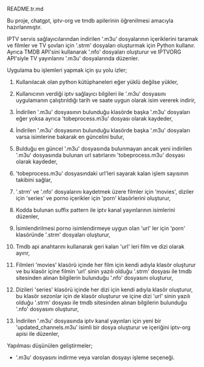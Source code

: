 README.tr.md

Bu proje, chatgpt, iptv-org ve tmdb apilerinin öğrenilmesi amacıyla hazırlanmıştır. 

IPTV servis sağlayıcılarından indirilen '.m3u' dosyalarının içeriklerini taramak ve filmler ve TV şovları için '.strm' dosyaları oluşturmak için Python kullanır. Ayrıca TMDB API'sini kullanarak '.nfo' dosyaları oluşturur ve IPTVORG API'siyle TV yayınlarını '.m3u' dosyalarında düzenler.

Uygulama bu işlemleri yapmak için şu yolu izler;
1) Kullanılacak olan python kütüphaneleri eğer yüklü değilse yükler,

2) Kullanıcının verdiği iptv sağlayıcı bilgileri ile '.m3u' dosyasını uygulamanın çalıştırıldığı tarih ve saate uygun olarak isim vererek indirir,

3) İndirilen '.m3u' dosyasının bulunduğu klasörde başka '.m3u' dosyaları eğer yoksa ayrıca 'tobeprocess.m3u' dosyası olarak kaydeder,

4) İndirilen '.m3u' dosyasının bulunduğu klasörde başka '.m3u' dosyaları varsa isimlerine bakarak en güncelini bulur, 

5) Bulduğu en güncel '.m3u' dosyasında bulunmayan ancak yeni indirilen '.m3u' dosyasında bulunan url satırlarını 'tobeprocess.m3u' dosyası olarak kaydeder,

6) 'tobeprocess.m3u' dosyasındaki url'leri sayarak kalan işlem sayısının takibini sağlar,

7) '.strm' ve '.nfo' dosyalarını kaydetmek üzere filmler için 'movies', diziler için 'series' ve porno içerikler için 'porn' klasörlerini oluşturur,

8) Kodda bulunan suffix pattern ile iptv kanal yayınlarının isimlerini düzenler,

9) İsimlendirilmesi porno isimlendirmeye uygun olan 'url' ler için 'porn' klasöründe '.strm' dosyaları oluşturur,

10) Tmdb api anahtarını kullanarak geri kalan 'url' leri film ve dizi olarak ayırır,

11) Filmleri 'movies' klasörü içinde her film için kendi adıyla klasör oluşturur ve bu klasör içine filmin 'url' sinin yazılı olduğu '.strm' dosyası ile tmdb sitesinden alınan bilgilerin bulunduğu '.nfo' dosyasını oluşturur,

12) Dizileri 'series' klasörü içinde her dizi için kendi adıyla klasör oluşturur,  bu klasör sezonlar için de klasör oluşturur ve içine dizi 'url' sinin yazılı olduğu '.strm' dosyası ile tmdb sitesinden alınan bilgilerin bulunduğu '.nfo' dosyasını oluşturur,

13) İndirilen '.m3u' dosyasında iptv kanal yayınları için yeni bir 'updated_channels.m3u' isimli bir dosya oluşturur ve içeriğini iptv-org apisi ile düzenler,


Yapılması düşünülen geliştirmeler;
- '.m3u' dosyasını indirme veya varolan dosyayı işleme seçeneği.

